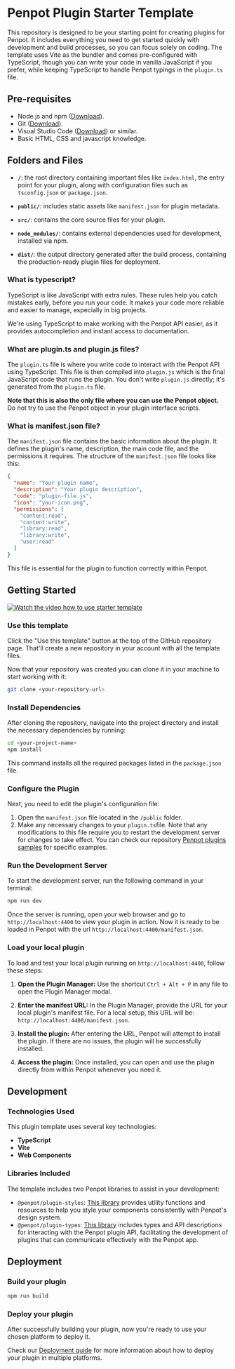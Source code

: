 # Penpot Plugin Starter Template

This repository is designed to be your starting point for creating plugins for Penpot. It includes everything you need to get started quickly with development and build processes, so you can focus solely on coding. The template uses Vite as the bundler and comes pre-configured with TypeScript, though you can write your code in vanilla JavaScript if you prefer, while keeping TypeScript to handle Penpot typings in the `plugin.ts` file.

## Pre-requisites

- Node.js and npm (<a href="https://nodejs.org/en/download/package-manager" target="_blank">Download</a>).
- Git (<a href="https://git-scm.com/downloads" target="_blank">Download</a>).
- Visual Studio Code (<a href="https://code.visualstudio.com/download" target="_blank">Download</a>) or similar.
- Basic HTML, CSS and javascript knowledge.

## Folders and Files

- **`/`**: the root directory containing important files like `index.html`, the entry point for your plugin, along with configuration files such as `tsconfig.json` or `package.json`.

- **`public/`**: includes static assets like `manifest.json` for plugin metadata.

- **`src/`**: contains the core source files for your plugin.

- **`node_modules/`**: contains external dependencies used for development, installed via npm.

- **`dist/`**: the output directory generated after the build process, containing the production-ready plugin files for deployment.

### What is typescript?

TypeScript is like JavaScript with extra rules. These rules help you catch mistakes early, before you run your code. It makes your code more reliable and easier to manage, especially in big projects.

We're using TypeScript to make working with the Penpot API easier, as it provides autocompletion and instant access to documentation.

### What are plugin.ts and plugin.js files?

The `plugin.ts` file is where you write code to interact with the Penpot API using TypeScript. This file is then compiled into `plugin.js` which is the final JavaScript code that runs the plugin. You don't write `plugin.js` directly; it's generated from the `plugin.ts` file.

**Note that this is also the only file where you can use the Penpot object.** Do not try to use the Penpot object in your plugin interface scripts.

### What is manifest.json file?

The `manifest.json` file contains the basic information about the plugin. It defines the plugin's name, description, the main code file, and the permissions it requires. The structure of the `manifest.json` file looks like this:

```json
{
  "name": "Your plugin name",
  "description": "Your plugin description",
  "code": "plugin-file.js",
  "icon": "your-icon.png",
  "permissions": [
    "content:read",
    "content:write",
    "library:read",
    "library:write",
    "user:read"
  ]
}
```

This file is essential for the plugin to function correctly within Penpot.

## Getting Started

[![Watch the video how to use starter template](https://penpot.github.io/penpot-plugin-starter-template/plugin-starter-template.png)](https://penpot.github.io/penpot-plugin-starter-template/plugin-starter-template.mp4)

### Use this template

Click the "Use this template" button at the top of the GitHub repository page. That'll create a new repository in your account with all the template files.

Now that your repository was created you can clone it in your machine to start working with it:

```bash
git clone <your-repository-url>
```

### Install Dependencies

After cloning the repository, navigate into the project directory and install the necessary dependencies by running:

```bash
cd <your-project-name>
npm install
```

This command installs all the required packages listed in the `package.json` file.

### Configure the Plugin

Next, you need to edit the plugin's configuration file:

1. Open the `manifest.json` file located in the `/public` folder.
2. Make any necessary changes to your `plugin.ts`file. Note that any modifications to this file require you to restart the development server for changes to take effect. You can check our repository <a href="https://github.com/penpot/penpot-plugins-samples" target="_blank">Penpot plugins samples</a> for specific examples.

### Run the Development Server

To start the development server, run the following command in your terminal:

```bash
npm run dev
```

Once the server is running, open your web browser and go to `http://localhost:4400` to view your plugin in action. Now it is ready to be loaded in Penpot with the url `http://localhost:4400/manifest.json`.

### Load your local plugin

To load and test your local plugin running on `http://localhost:4400`, follow these steps:

1. **Open the Plugin Manager:** Use the shortcut `Ctrl + Alt + P` in any file to open the Plugin Manager modal.

2. **Enter the manifest URL:** In the Plugin Manager, provide the URL for your local plugin's manifest file. For a local setup, this URL will be: `http://localhost:4400/manifest.json`.

3. **Install the plugin:** After entering the URL, Penpot will attempt to install the plugin. If there are no issues, the plugin will be successfully installed.

4. **Access the plugin:** Once installed, you can open and use the plugin directly from within Penpot whenever you need it.

## Development

### Technologies Used

This plugin template uses several key technologies:

- **TypeScript**
- **Vite**
- **Web Components**

### Libraries Included

The template includes two Penpot libraries to assist in your development:

- `@penpot/plugin-styles`: <a href="https://www.npmjs.com/package/@penpot/plugin-styles" target="_blank">This library</a> provides utility functions and resources to help you style your components consistently with Penpot's design system.
- `@penpot/plugin-types`: <a href="https://www.npmjs.com/package/@penpot/plugin-types" target="_blank">This library</a> includes types and API descriptions for interacting with the Penpot plugin API, facilitating the development of plugins that can communicate effectively with the Penpot app.

## Deployment

### Build your plugin

```bash
npm run build
```

### Deploy your plugin

After successfully building your plugin, now you're ready to use your chosen platform to deploy it.

Check our <a href="https://help.penpot.app/plugins/deployment/" target="_blank">Deployment guide</a> for more information about how to deploy your plugin in multiple platforms.

